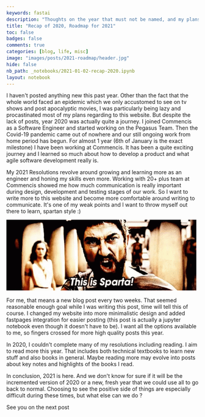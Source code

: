 ```yaml
---
keywords: fastai
description: "Thoughts on the year that must not be named, and my plans for 2021"
title: "Recap of 2020, Roadmap for 2021"
toc: false
badges: false
comments: true
categories: [blog, life, misc]
image: "images/posts/2021-roadmap/header.jpg"
hide: false
nb_path: _notebooks/2021-01-02-recap-2020.ipynb
layout: notebook
---
```


<!--
#################################################
### THIS FILE WAS AUTOGENERATED! DO NOT EDIT! ###
#################################################
# file to edit: _notebooks/2021-01-02-recap-2020.ipynb
-->

<div class="container" id="notebook-container">
        
<div class="cell border-box-sizing text_cell rendered"><div class="inner_cell">
<div class="text_cell_render border-box-sizing rendered_html">
<p>I haven't posted anything new this past year. Other than the fact that the whole world faced an epidemic 
which we only accustomed to see on tv shows and post apocalyptic movies, 
I was particularly being lazy and procastinated most of my plans regarding to this website. But despite the lack of posts,
year 2020 was actually quite a journey. I joined Commencis as a Software Engineer and started working on the Pegasus Team. 
Then the Covid-19 pandemic came out of nowhere and our still ongoing work from home period has begun. 
For almost 1 year (6th of January is the exact milestone) I have been working at Commencis. It has been a quite exciting journey and I learned so much about how to develop a product and what agile software development really is.</p>

</div>
</div>
</div>
<div class="cell border-box-sizing text_cell rendered"><div class="inner_cell">
<div class="text_cell_render border-box-sizing rendered_html">
<p>My 2021 Resolutions revolve around growing and learning more as an engineer and honing my skills even more. 
Working with 20+ plus team at Commencis showed me how much communication is really important during design, 
development and testing stages of our work. So I want to write more to this website and become more comfortable around writing to communicate. 
It's one of my weak points and I want to throw myself out there to learn, spartan style :)</p>

</div>
</div>
</div>
<div class="cell border-box-sizing text_cell rendered"><div class="inner_cell">
<div class="text_cell_render border-box-sizing rendered_html">
<p><img src="/images/copied_from_nb/images/roadmap/sparta.gif" alt=""></p>

</div>
</div>
</div>
<div class="cell border-box-sizing text_cell rendered"><div class="inner_cell">
<div class="text_cell_render border-box-sizing rendered_html">
<p>For me, that means a new blog post every two weeks. That seemed reasonable enough goal while I was writing this post, time will tell this of course. I changed my website into more minimalistic design and added fastpages integration for easier posting (this post is actually a jupyter notebook even though it doesn't have to be). I want all the options available to me, so fingers crossed for more high quality posts this year.</p>

</div>
</div>
</div>
<div class="cell border-box-sizing text_cell rendered"><div class="inner_cell">
<div class="text_cell_render border-box-sizing rendered_html">
<p>In 2020, I couldn't complete many of my resolutions including reading. I aim to read more this year. That includes both technical textbooks to learn new stuff and also books in general. Maybe reading more may evolve into posts about key notes and highlights of the books I read.</p>

</div>
</div>
</div>
<div class="cell border-box-sizing text_cell rendered"><div class="inner_cell">
<div class="text_cell_render border-box-sizing rendered_html">
<p>In conclusion, 2021 is here. And we don't know for sure if it will be the incremented version of 2020 or a new, fresh year that we could use all to go back to normal. Choosing to see the positive side of things are especially difficult during these times, but what else can we do ?</p>

</div>
</div>
</div>
<div class="cell border-box-sizing text_cell rendered"><div class="inner_cell">
<div class="text_cell_render border-box-sizing rendered_html">
<p>See you on the next post</p>

</div>
</div>
</div>
</div>
 

